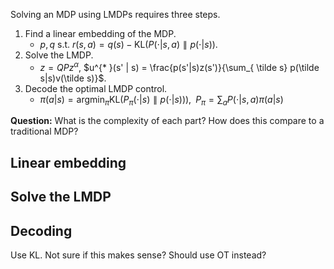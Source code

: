 Solving an MDP using LMDPs requires three steps.

1. Find a linear embedding of the MDP.
    - $p, q$ s.t. $r(s, a) = q(s) - \text{KL}\Big(P(\cdot | s, a)\parallel p(\cdot | s)\Big)$.
2. Solve the LMDP.
    - $z = QPz^{\alpha}$, $u^{* }(s' | s) = \frac{p(s'|s)z(s')}{\sum_{ \tilde s} p(\tilde s|s)v(\tilde s)}$.
3. Decode the optimal LMDP control.
    - $\pi(a|s) = \mathop{\text{argmin}}_{\pi} \text{KL}\Big(P_{\pi}(\cdot | s)\parallel p(\cdot | s))\Big), \;\; P_{\pi} = \sum_a P(\cdot | s, a) \pi(a | s)$

__Question:__ What is the complexity of each part? How does this compare to a traditional MDP?


## Linear embedding



## Solve the LMDP



## Decoding

Use KL.
Not sure if this makes sense? Should use OT instead?
